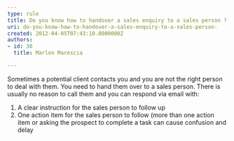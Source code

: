 ```yaml
---
type: rule
title: Do you know how to handover a sales enquiry to a sales person ?
uri: do-you-know-how-to-handover-a-sales-enquiry-to-a-sales-person-
created: 2012-04-05T07:43:10.0000000Z
authors:
- id: 30
  title: Marlon Marescia

---
```


Sometimes a potential client contacts you and you are not the right person to deal with them. You need to hand them over to a sales person. There is usually no reason to call them and you can respond via email with:

1. A clear instruction for the sales person to follow up
2. One action item for the sales person to follow (more than one action item or asking the prospect to complete a task can cause confusion and delay
